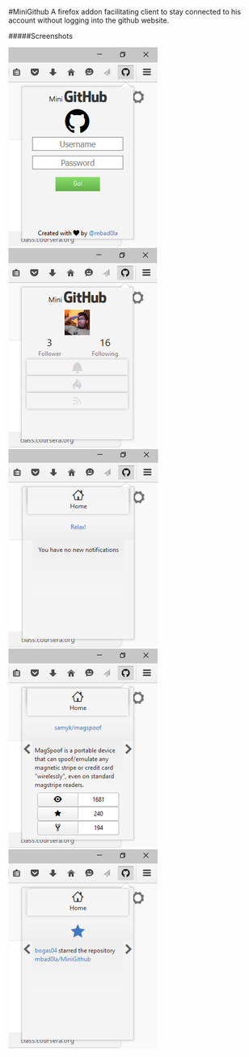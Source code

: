 #MiniGithub
A firefox addon facilitating client to stay connected to his account without logging into the github website.

#####Screenshots

![Login Screen](screenshots/login.png) 
![Main Screen](screenshots/mainmenu.png) 
![Notifs Screen](screenshots/notifs.png)
![Trend Screen](screenshots/trending.png)
![Events Screen](screenshots/events.png)
